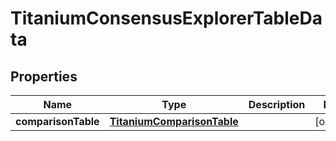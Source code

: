 

# TitaniumConsensusExplorerTableData


## Properties

| Name | Type | Description | Notes |
|------------ | ------------- | ------------- | -------------|
|**comparisonTable** | [**TitaniumComparisonTable**](TitaniumComparisonTable.md) |  |  [optional] |



